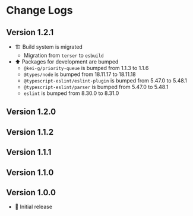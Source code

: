 # Change Logs

## Version 1.2.1

- :building_construction: Build system is migrated
  - Migration from `terser` to `esbuild`
- :arrow_up: Packages for development are bumped
  - `@kei-g/priority-queue` is bumped from 1.1.3 to 1.1.6
  - `@types/node` is bumped from 18.11.17 to 18.11.18
  - `@typescript-eslint/eslint-plugin` is bumped from 5.47.0 to 5.48.1
  - `@typescript-eslint/parser` is bumped from 5.47.0 to 5.48.1
  - `eslint` is bumped from 8.30.0 to 8.31.0

## Version 1.2.0

## Version 1.1.2

## Version 1.1.1

## Version 1.1.0

## Version 1.0.0

- :tada: Initial release
